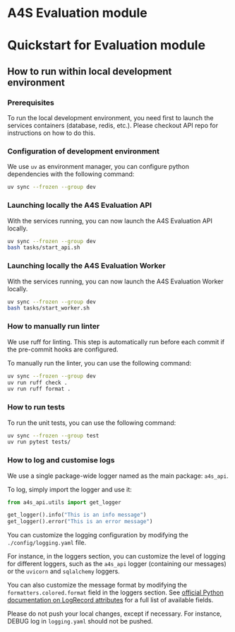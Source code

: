 # A4S Evaluation module

# Quickstart for Evaluation module

## How to run within local development environment

### Prerequisites
To run the local development environment, you need first to launch the services containers (database, redis, etc.). Please checkout API repo for instructions on how to do this.

### Configuration of development environment
We use `uv` as environment manager, you can configure python dependencies with the following command:

```bash
uv sync --frozen --group dev
```

<!-- We provide a pre-commit hook to automatically check and format your code before each commit. You can install the pre-commit hooks with the following command:

```bash
uv run pre-commit install
``` -->

### Launching locally the A4S Evaluation API
With the services running, you can now launch the A4S Evaluation API locally.

```bash
uv sync --frozen --group dev
bash tasks/start_api.sh
```

### Launching locally the A4S Evaluation Worker
With the services running, you can now launch the A4S Evaluation Worker locally.

```bash
uv sync --frozen --group dev
bash tasks/start_worker.sh
```

### How to manually run linter
We use ruff for linting. This step is automatically run before each commit if the pre-commit hooks are configured.

To manually run the linter, you can use the following command:

```bash
uv sync --frozen --group dev
uv run ruff check .
uv run ruff format .
```

### How to run tests
To run the unit tests, you can use the following command:

```bash
uv sync --frozen --group test
uv run pytest tests/
```

### How to log and customise logs

We use a single package-wide logger named as the main package: `a4s_api`.

To log, simply import the logger and use it:

```python
from a4s_api.utils import get_logger

get_logger().info("This is an info message")
get_logger().error("This is an error message")
```

You can customize the logging configuration by modifying the `./config/logging.yaml` file.

For instance, in the loggers section, you can customize the level of logging for different loggers, such as the `a4s_api` logger (containing our messages) or the `uvicorn` and `sqlalchemy` loggers.

You can also customize the message format by modifying the `formatters.colored.format` field in the loggers section.
See [official Python documentation on LogRecord attributes](https://docs.python.org/3/library/logging.html#logrecord-attributes) for a full list of available fields.

Please do not push your local changes, except if necessary. For instance, DEBUG log in `logging.yaml` should not be pushed.
